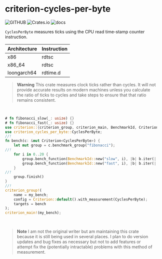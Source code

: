 # criterion-cycles-per-byte

![GITHUB](https://img.shields.io/github/last-commit/wainwrightmark/criterion-cycles-per-byte)
![Crates.io](https://img.shields.io/crates/v/criterion-cycles-per-byte)
![docs](https://img.shields.io/docsrs/criterion-cycles-per-byte)


`CyclesPerByte` measures ticks using the CPU read time-stamp counter instruction.

| Architecture | Instruction |
| ------------ | ----------- |
| x86          | rdtsc       |
| x86_64       | rdtsc       |
| loongarch64  | rdtime.d    |

> **Warning**
This crate measures clock ticks rather than cycles. It will not provide accurate results on modern machines unless you calculate the ratio of ticks to cycles and take steps to ensure that that ratio remains consistent.

<br>


```rust
# fn fibonacci_slow(_: usize) {}
# fn fibonacci_fast(_: usize) {}
use criterion::{criterion_group, criterion_main, BenchmarkId, Criterion};
use criterion_cycles_per_byte::CyclesPerByte;
//!
fn bench(c: &mut Criterion<CyclesPerByte>) {
    let mut group = c.benchmark_group("fibonacci");
//!
    for i in 0..20 {
        group.bench_function(BenchmarkId::new("slow", i), |b| b.iter(|| fibonacci_slow(i)));
        group.bench_function(BenchmarkId::new("fast", i), |b| b.iter(|| fibonacci_fast(i)));
    }
//!
    group.finish()
}
//!
criterion_group!(
    name = my_bench;
    config = Criterion::default().with_measurement(CyclesPerByte);
    targets = bench
);
criterion_main!(my_bench);
```

<br>

> **Note**
I am not the original writer but am maintaining this crate because it is still being used in several places. I plan to do version updates and bug fixes as necessary but not to add features or attempt fix the (potentially intractable)  problems with this method of measurement.
